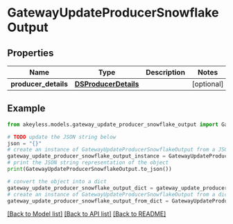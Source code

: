 # GatewayUpdateProducerSnowflakeOutput


## Properties

Name | Type | Description | Notes
------------ | ------------- | ------------- | -------------
**producer_details** | [**DSProducerDetails**](DSProducerDetails.md) |  | [optional] 

## Example

```python
from akeyless.models.gateway_update_producer_snowflake_output import GatewayUpdateProducerSnowflakeOutput

# TODO update the JSON string below
json = "{}"
# create an instance of GatewayUpdateProducerSnowflakeOutput from a JSON string
gateway_update_producer_snowflake_output_instance = GatewayUpdateProducerSnowflakeOutput.from_json(json)
# print the JSON string representation of the object
print(GatewayUpdateProducerSnowflakeOutput.to_json())

# convert the object into a dict
gateway_update_producer_snowflake_output_dict = gateway_update_producer_snowflake_output_instance.to_dict()
# create an instance of GatewayUpdateProducerSnowflakeOutput from a dict
gateway_update_producer_snowflake_output_from_dict = GatewayUpdateProducerSnowflakeOutput.from_dict(gateway_update_producer_snowflake_output_dict)
```
[[Back to Model list]](../README.md#documentation-for-models) [[Back to API list]](../README.md#documentation-for-api-endpoints) [[Back to README]](../README.md)


